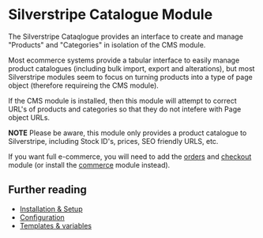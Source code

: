 Silverstripe Catalogue Module
=============================

The Silverstripe Cataqlogue provides an interface to create and manage
"Products" and "Categories" in isolation of the CMS module.

Most ecommerce systems provide a tabular interface to easily manage
product catalogues (including bulk import, export and alterations), but
most Silverstripe modules seem to focus on turning products into a type
of page object (therefore requireing the CMS module).

If the CMS module is installed, then this module will attempt to correct
URL's of products and categories so that they do not intefere with Page
object URLs.

**NOTE** Please be aware, this module only provides a product catalogue
to Silverstripe, including Stock ID's, prices, SEO friendly URLS, etc.

If you want full e-commerce, you will need to add the [orders](https://github.com/i-lateral/silverstripe-orders)
and [checkout](https://github.com/i-lateral/silverstripe-checkout) module
(or install the [commerce](https://github.com/i-lateral/silverstripe-commerce)
module instead).

## Further reading

* [Installation & Setup](Installation.md)
* [Configuration](Configuration.md)
* [Templates & variables](Templates.md)
